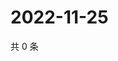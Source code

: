 # 2022-11-25

共 0 条

<!-- BEGIN WEIBO -->
<!-- 最后更新时间 Fri Nov 25 2022 21:24:23 GMT+0800 (China Standard Time) -->

<!-- END WEIBO -->
